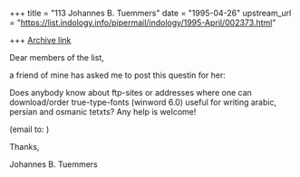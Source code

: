 +++
title = "113 Johannes B. Tuemmers"
date = "1995-04-26"
upstream_url = "https://list.indology.info/pipermail/indology/1995-April/002373.html"

+++
[Archive link](https://list.indology.info/pipermail/indology/1995-April/002373.html)

Dear members of the list,

a friend of mine has asked me to post this questin for her:

Does anybody know about ftp-sites or addresses where one can download/order
true-type-fonts (winword 6.0) useful for writing arabic, persian 
and osmanic tetxts? Any help is welcome!

(email to: <ami0209 at rrz.uni-koeln.de>)

Thanks,

Johannes B. Tuemmers





